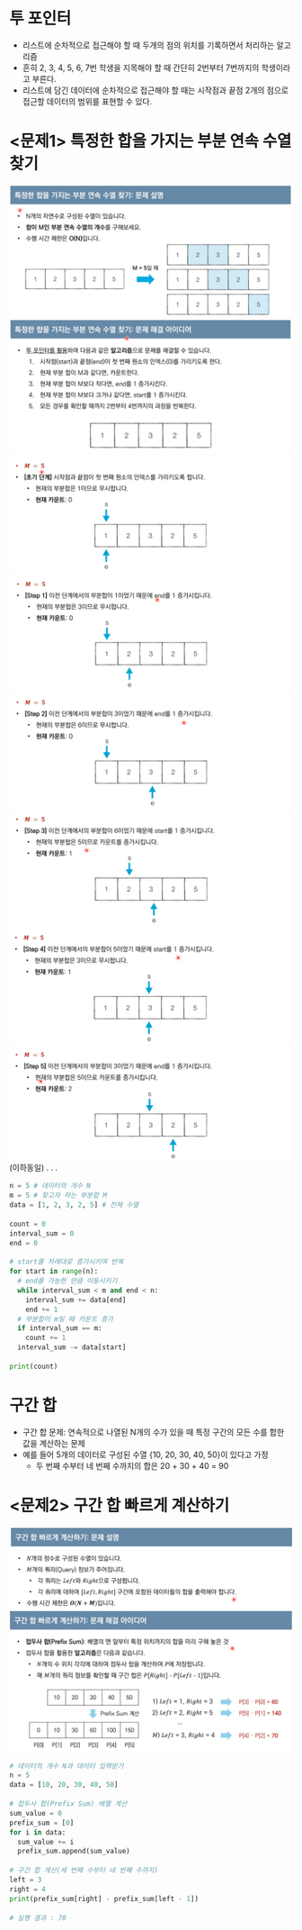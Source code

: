 # 투 포인터
* 리스트에 순차적으로 접근해야 할 때 두개의 점의 위치를 기록하면서 처리하는 알고리즘
* 흔히 2, 3, 4, 5, 6, 7번 학생을 지목해야 할 때 간단히 2번부터 7번까지의 학생이라고 부른다.
* 리스트에 담긴 데이터에 순차적으로 접근해야 할 때는 시작점과 끝점 2개의 점으로 접근할 데이터의 범위를 표현할 수 있다.

# <문제1> 특정한 합을 가지는 부분 연속 수열 찾기
![문제](./%EC%8A%A4%ED%81%AC%EB%A6%B0%EC%83%B7/%ED%99%94%EB%A9%B4%20%EC%BA%A1%EC%B2%98%202022-07-30%20111108.png)
![아이디어](./%EC%8A%A4%ED%81%AC%EB%A6%B0%EC%83%B7/%ED%99%94%EB%A9%B4%20%EC%BA%A1%EC%B2%98%202022-07-30%20111222.png)
![아이디어](./%EC%8A%A4%ED%81%AC%EB%A6%B0%EC%83%B7/%ED%99%94%EB%A9%B4%20%EC%BA%A1%EC%B2%98%202022-07-30%20111351.png)
![아이디어](./%EC%8A%A4%ED%81%AC%EB%A6%B0%EC%83%B7/%ED%99%94%EB%A9%B4%20%EC%BA%A1%EC%B2%98%202022-07-30%20111423.png)
![아이디어](./%EC%8A%A4%ED%81%AC%EB%A6%B0%EC%83%B7/%ED%99%94%EB%A9%B4%20%EC%BA%A1%EC%B2%98%202022-07-30%20111442.png)
![아이디어](./%EC%8A%A4%ED%81%AC%EB%A6%B0%EC%83%B7/%ED%99%94%EB%A9%B4%20%EC%BA%A1%EC%B2%98%202022-07-30%20111500.png)
![아이디어](./%EC%8A%A4%ED%81%AC%EB%A6%B0%EC%83%B7/%ED%99%94%EB%A9%B4%20%EC%BA%A1%EC%B2%98%202022-07-30%20111522.png)
![아이디어](./%EC%8A%A4%ED%81%AC%EB%A6%B0%EC%83%B7/%ED%99%94%EB%A9%B4%20%EC%BA%A1%EC%B2%98%202022-07-30%20111536.png)
(이하동일)
.
.
.
```python
n = 5 # 데이터의 개수 N
m = 5 # 찾고자 하는 부분합 M
data = [1, 2, 3, 2, 5] # 전체 수열

count = 0
interval_sum = 0
end = 0

# start를 차례대로 증가시키며 반복
for start in range(n):
  # end를 가능한 만큼 이동시키기
  while interval_sum < m and end < n:
    interval_sum += data[end]
    end += 1
  # 부분합이 m일 때 카운트 증가
  if interval_sum == m:
    count += 1
  interval_sum -= data[start]

print(count)
```

# 구간 합
* 구간 합 문제: 연속적으로 나열된 N개의 수가 있을 때 특정 구간의 모든 수를 합한 값을 계산하는 문제
* 예를 들어 5개의 데이터로 구성된 수열 {10, 20, 30, 40, 50}이 있다고 가정
  - 두 번째 수부터 네 번째 수까지의 합은 20 + 30 + 40 = 90

# <문제2> 구간 합 빠르게 계산하기
![문제](./%EC%8A%A4%ED%81%AC%EB%A6%B0%EC%83%B7/%ED%99%94%EB%A9%B4%20%EC%BA%A1%EC%B2%98%202022-07-30%20112003.png)
![아이디어](./%EC%8A%A4%ED%81%AC%EB%A6%B0%EC%83%B7/%ED%99%94%EB%A9%B4%20%EC%BA%A1%EC%B2%98%202022-07-30%20112035.png)

```python
# 데이터의 개수 N과 데이터 입력받기
n = 5
data = [10, 20, 30, 40, 50]

# 접두사 합(Prefix Sum) 배열 계산
sum_value = 0
prefix_sum = [0]
for i in data:
  sum_value += i
  prefix_sum.append(sum_value)

# 구간 합 계산(세 번째 수부터 네 번째 수까지)
left = 3
right = 4
print(prefix_sum[right] - prefix_sum[left - 1])

# 실행 결과 : 70
```